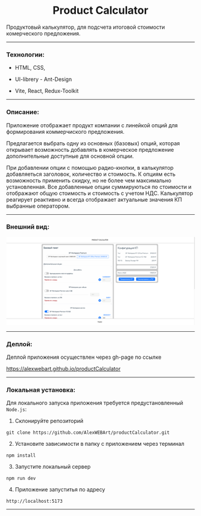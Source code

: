 <h1 style="text-align: center;">Product Calculator</h1>

Продуктовый калькулятор, для подсчета итоговой стоимости комерческого предложения.

___

<h3>Технологии:</h3>

- HTML, CSS, 

- UI-librery - Ant-Design

- Vite, React, Redux-Toolkit

___

<h3>Описание:</h3>

Приложение отображает продукт компании с линейкой опций для формирования коммерчиского предложения.

Предлагается выбрать одну из основных (базовых) опций, которая открывает возможность добавлять в комерческое предложение дополнительные доступные  для основной опции.

При добавлении опции с помощью радио-кнопки, в калькулятор добавляеться заголовок, количество и стоимость. К опциям есть возможность применить скидку, но не более чем максимально установленная. Все добавленные опции суммируються по стоимости и отображают общую стоимость и стоимость с учетом НДС. Калькулятор реагирует реактивно и всегда отображает актуальные значения КП выбранные оператором.

___

<h3>Внешний вид:</h3>

![Продуктовый калькулятор](./src/assets/ProductCalculator.png "ProductCalculator")

___

<h3>Деплой:</h3>
Деплой приложения осуществлен через gh-page по ссылке

https://alexwebart.github.io/productCalculator
___

<h3>Локальная установка:</h3>

Для локального запуска приложения требуется предустановленный ``Node.js``:
1. Склонируйте репозиторий
```
git clone https://github.com/AlexWEBArt/productCalculator.git
```
2. Установите зависимости в папку с приложением через терминал
```
npm install
```
3. Запустите локальный сервер
```
npm run dev
```
4. Приложение запуститья по адресу
```
http://localhost:5173
```
___
